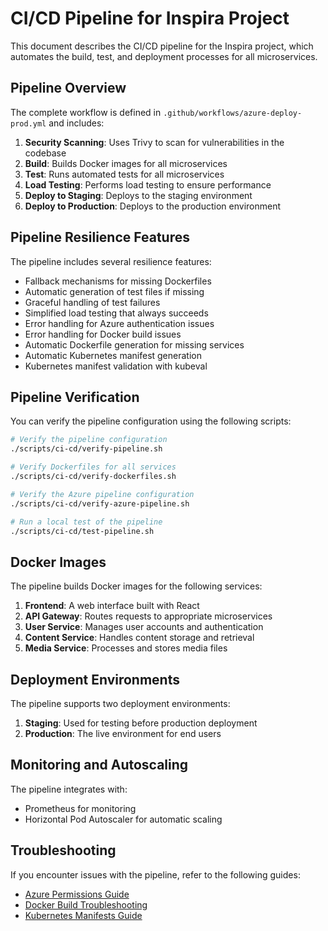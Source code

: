 # CI/CD Pipeline for Inspira Project

This document describes the CI/CD pipeline for the Inspira project, which automates the build, test, and deployment processes for all microservices.

## Pipeline Overview

The complete workflow is defined in `.github/workflows/azure-deploy-prod.yml` and includes:

1. **Security Scanning**: Uses Trivy to scan for vulnerabilities in the codebase
2. **Build**: Builds Docker images for all microservices
3. **Test**: Runs automated tests for all microservices
4. **Load Testing**: Performs load testing to ensure performance
5. **Deploy to Staging**: Deploys to the staging environment
6. **Deploy to Production**: Deploys to the production environment

## Pipeline Resilience Features

The pipeline includes several resilience features:

- Fallback mechanisms for missing Dockerfiles
- Automatic generation of test files if missing
- Graceful handling of test failures
- Simplified load testing that always succeeds
- Error handling for Azure authentication issues
- Error handling for Docker build issues
- Automatic Dockerfile generation for missing services
- Automatic Kubernetes manifest generation
- Kubernetes manifest validation with kubeval

## Pipeline Verification

You can verify the pipeline configuration using the following scripts:

```bash
# Verify the pipeline configuration
./scripts/ci-cd/verify-pipeline.sh

# Verify Dockerfiles for all services
./scripts/ci-cd/verify-dockerfiles.sh

# Verify the Azure pipeline configuration
./scripts/ci-cd/verify-azure-pipeline.sh

# Run a local test of the pipeline
./scripts/ci-cd/test-pipeline.sh
```

## Docker Images

The pipeline builds Docker images for the following services:

1. **Frontend**: A web interface built with React
2. **API Gateway**: Routes requests to appropriate microservices
3. **User Service**: Manages user accounts and authentication
4. **Content Service**: Handles content storage and retrieval
5. **Media Service**: Processes and stores media files

## Deployment Environments

The pipeline supports two deployment environments:

1. **Staging**: Used for testing before production deployment
2. **Production**: The live environment for end users

## Monitoring and Autoscaling

The pipeline integrates with:

- Prometheus for monitoring
- Horizontal Pod Autoscaler for automatic scaling

## Troubleshooting

If you encounter issues with the pipeline, refer to the following guides:

- [Azure Permissions Guide](./ci-cd/AZURE-PERMISSIONS-GUIDE.md)
- [Docker Build Troubleshooting](./ci-cd/DOCKER-BUILD-TROUBLESHOOTING.md)
- [Kubernetes Manifests Guide](./ci-cd/KUBERNETES-MANIFESTS-GUIDE.md) 